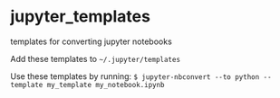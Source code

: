 # jupyter_templates
templates for converting jupyter notebooks

Add these templates to 
`~/.jupyter/templates`

Use these templates by running:
`$ jupyter-nbconvert --to python --template my_template my_notebook.ipynb`
